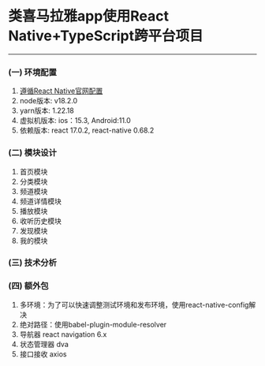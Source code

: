 # 类喜马拉雅app使用React Native+TypeScript跨平台项目
---
### (一) 环境配置 
1. [遵循React Native官网配置](https://www.react-native.cn/docs/environment-setup)
2. node版本: v18.2.0
3. yarn版本: 1.22.18
4. 虚拟机版本: ios：15.3, Android:11.0
5. 依赖版本: react 17.0.2, react-native 0.68.2
### (二) 模块设计
1. 首页模块
2. 分类模块
3. 频道模块
4. 频道详情模块
5. 播放模块
6. 收听历史模块
7. 发现模块
8. 我的模块
### (三) 技术分析
### (四) 额外包
1. 多环境：为了可以快速调整测试环境和发布环境，使用react-native-config解决
2. 绝对路径：使用babel-plugin-module-resolver
3. 导航器 react navigation 6.x
4. 状态管理器 dva
5. 接口接收 axios

